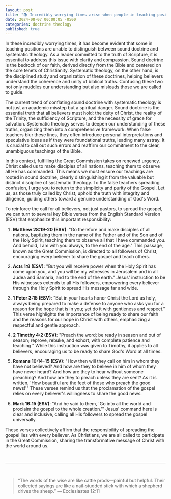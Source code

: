 ```yaml
---
layout: post
title: "📚 Incredibly worrying times arise when people in teaching positions cannot distinguish between sound doctrine and systematic theology. It's time for those truly called by Christ to fulfill the Great Commission."
date: 2024-08-07 00:00:05 -0500
categories: doctrine theology
published: true
---
```


In these incredibly worrying times, it has become evident that some in teaching positions are unable to distinguish between sound doctrine and systematic theology. As a leader committed to the truth of Scripture, it is essential to address this issue with clarity and compassion. Sound doctrine is the bedrock of our faith, derived directly from the Bible and centered on the core tenets of Christianity. Systematic theology, on the other hand, is the disciplined study and organization of these doctrines, helping believers understand the coherence and unity of biblical truths. Confusing these two not only muddles our understanding but also misleads those we are called to guide.

The current trend of conflating sound doctrine with systematic theology is not just an academic misstep but a spiritual danger. Sound doctrine is the essential truth that all believers must hold: the deity of Christ, the reality of the Trinity, the sufficiency of Scripture, and the necessity of grace for salvation. Systematic theology serves to deepen our understanding of these truths, organizing them into a comprehensive framework. When false teachers blur these lines, they often introduce personal interpretations and speculative ideas as if they were foundational truths, leading many astray. It is crucial to call out such errors and reaffirm our commitment to the clear, unambiguous teachings of the Bible.

In this context, fulfilling the Great Commission takes on renewed urgency. Christ called us to make disciples of all nations, teaching them to observe all He has commanded. This means we must ensure our teachings are rooted in sound doctrine, clearly distinguishing it from the valuable but distinct discipline of systematic theology. To the false teachers spreading confusion, I urge you to return to the simplicity and purity of the Gospel. Let us, as those truly called by Christ, uphold the truth with integrity and diligence, guiding others toward a genuine understanding of God's Word.

To reinforce the call for all believers, not just pastors, to spread the gospel, we can turn to several key Bible verses from the English Standard Version (ESV) that emphasize this important responsibility:

1. **Matthew 28:19-20 (ESV)**: "Go therefore and make disciples of all nations, baptizing them in the name of the Father and of the Son and of the Holy Spirit, teaching them to observe all that I have commanded you. And behold, I am with you always, to the end of the age." This passage, known as the Great Commission, is directed to all followers of Christ, encouraging every believer to share the gospel and teach others.

2. **Acts 1:8 (ESV)**: "But you will receive power when the Holy Spirit has come upon you, and you will be my witnesses in Jerusalem and in all Judea and Samaria, and to the end of the earth." Jesus' instruction to be His witnesses extends to all His followers, empowering every believer through the Holy Spirit to spread His message far and wide.

3. **1 Peter 3:15 (ESV)**: "But in your hearts honor Christ the Lord as holy, always being prepared to make a defense to anyone who asks you for a reason for the hope that is in you; yet do it with gentleness and respect." This verse highlights the importance of being ready to share our faith and the reasons for our hope in Christ with others, emphasizing a respectful and gentle approach.

4. **2 Timothy 4:2 (ESV)**: "Preach the word; be ready in season and out of season; reprove, rebuke, and exhort, with complete patience and teaching." While this instruction was given to Timothy, it applies to all believers, encouraging us to be ready to share God's Word at all times.

5. **Romans 10:14-15 (ESV)**: "How then will they call on him in whom they have not believed? And how are they to believe in him of whom they have never heard? And how are they to hear without someone preaching? And how are they to preach unless they are sent? As it is written, 'How beautiful are the feet of those who preach the good news!'" These verses remind us that the proclamation of the gospel relies on every believer's willingness to share the good news.

6. **Mark 16:15 (ESV)**: "And he said to them, 'Go into all the world and proclaim the gospel to the whole creation.'" Jesus' command here is clear and inclusive, calling all His followers to spread the gospel universally.

These verses collectively affirm that the responsibility of spreading the gospel lies with every believer. As Christians, we are all called to participate in the Great Commission, sharing the transformative message of Christ with the world around us.

<br>

---

<br>

> “The words of the wise are like cattle prods—painful but helpful. Their collected sayings are like a nail-studded stick with which a shepherd drives the sheep.” ― Ecclesiastes 12:11

<script>
    var refTagger = {
        settings: {
            bibleVersion: 'NLT'
        }
    }; 

    (function(d, t) {
        var n=d.querySelector('[nonce]');
        refTagger.settings.nonce = n && (n.nonce||n.getAttribute('nonce'));
        var g = d.createElement(t), s = d.getElementsByTagName(t)[0];
        g.src = 'https://api.reftagger.com/v2/RefTagger.js';
        g.nonce = refTagger.settings.nonce;
        s.parentNode.insertBefore(g, s);
    }(document, 'script'));
</script>